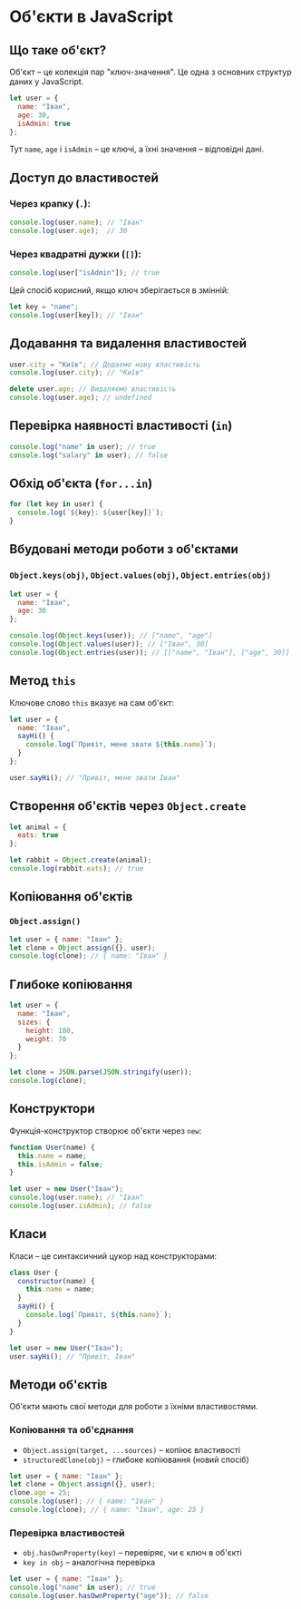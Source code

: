 # Об'єкти в JavaScript

## Що таке об'єкт?
Об'єкт – це колекція пар "ключ-значення". Це одна з основних структур даних у JavaScript.

```js
let user = {
  name: "Іван",
  age: 30,
  isAdmin: true
};
```
Тут `name`, `age` і `isAdmin` – це ключі, а їхні значення – відповідні дані.

## Доступ до властивостей

### Через крапку (`.`):
```js
console.log(user.name); // "Іван"
console.log(user.age);  // 30
```

### Через квадратні дужки (`[]`):
```js
console.log(user["isAdmin"]); // true
```
Цей спосіб корисний, якщо ключ зберігається в змінній:
```js
let key = "name";
console.log(user[key]); // "Іван"
```

## Додавання та видалення властивостей
```js
user.city = "Київ"; // Додаємо нову властивість
console.log(user.city); // "Київ"

delete user.age; // Видаляємо властивість
console.log(user.age); // undefined
```

## Перевірка наявності властивості (`in`)
```js
console.log("name" in user); // true
console.log("salary" in user); // false
```

## Обхід об'єкта (`for...in`)
```js
for (let key in user) {
  console.log(`${key}: ${user[key]}`);
}
```

## Вбудовані методи роботи з об'єктами
### `Object.keys(obj)`, `Object.values(obj)`, `Object.entries(obj)`
```js
let user = {
  name: "Іван",
  age: 30
};

console.log(Object.keys(user)); // ["name", "age"]
console.log(Object.values(user)); // ["Іван", 30]
console.log(Object.entries(user)); // [["name", "Іван"], ["age", 30]]
```

## Метод `this`
Ключове слово `this` вказує на сам об'єкт:
```js
let user = {
  name: "Іван",
  sayHi() {
    console.log(`Привіт, мене звати ${this.name}`);
  }
};

user.sayHi(); // "Привіт, мене звати Іван"
```

## Створення об'єктів через `Object.create`
```js
let animal = {
  eats: true
};

let rabbit = Object.create(animal);
console.log(rabbit.eats); // true
```

## Копіювання об'єктів
### `Object.assign()`
```js
let user = { name: "Іван" };
let clone = Object.assign({}, user);
console.log(clone); // { name: "Іван" }
```

## Глибоке копіювання
```js
let user = {
  name: "Іван",
  sizes: {
    height: 180,
    weight: 70
  }
};

let clone = JSON.parse(JSON.stringify(user));
console.log(clone);
```

## Конструктори
Функція-конструктор створює об'єкти через `new`:
```js
function User(name) {
  this.name = name;
  this.isAdmin = false;
}

let user = new User("Іван");
console.log(user.name); // "Іван"
console.log(user.isAdmin); // false
```

## Класи
Класи – це синтаксичний цукор над конструкторами:
```js
class User {
  constructor(name) {
    this.name = name;
  }
  sayHi() {
    console.log(`Привіт, ${this.name}`);
  }
}

let user = new User("Іван");
user.sayHi(); // "Привіт, Іван"
```

## Методи об'єктів
Об'єкти мають свої методи для роботи з їхніми властивостями.

### Копіювання та об'єднання
- `Object.assign(target, ...sources)` – копіює властивості
- `structuredClone(obj)` – глибоке копіювання (новий спосіб)

```js
let user = { name: "Іван" };
let clone = Object.assign({}, user);
clone.age = 25;
console.log(user); // { name: "Іван" }
console.log(clone); // { name: "Іван", age: 25 }
```

### Перевірка властивостей
- `obj.hasOwnProperty(key)` – перевіряє, чи є ключ в об'єкті
- `key in obj` – аналогічна перевірка

```js
let user = { name: "Іван" };
console.log("name" in user); // true
console.log(user.hasOwnProperty("age")); // false
```